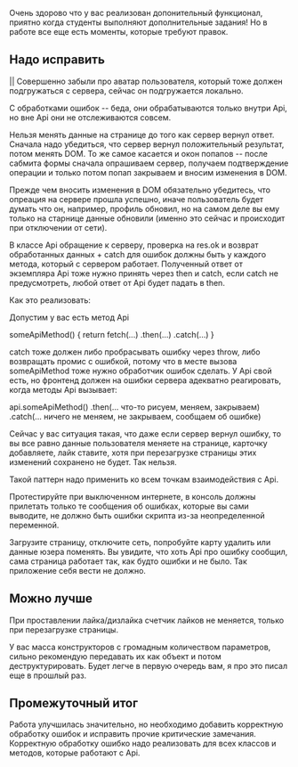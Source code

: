 Очень здорово что у вас реализован допонительный функционал, приятно когда студенты выполняют дополнительные задания!
Но в работе все еще есть моменты, которые требуют правок.

Надо исправить
--------------

|| Совершенно забыли про аватар пользователя, который тоже должен подгружаться с сервера, сейчас он подгружается локально.

С обработками ошибок -- беда, они обрабатываются только внутри Api, но вне Api они не отслеживаются совсем.

Нельзя менять данные на странице до того как сервер вернул ответ.
Сначала надо убедиться, что сервер вернул положительный результат, потом менять DOM.
То же самое касается и окон попапов -- после сабмита формы сначала опрашиваем сервер,
получаем подтверждение операции и только потом попап закрываем и вносим изменения в DOM.

Прежде чем вносить изменения в DOM обязательно убедитесь, что опреация на сервере прошла успешно,
иначе пользователь будет думать что он, например, профиль обновил, но на самом деле вы ему только
на старнице данные обновили (именно это сейчас и происходит при отключении от сети).

В классе Api обращение к серверу, проверка на res.ok и возврат обработанных данных + catch для ошибок
должны быть у каждого метода, который с сервером работает. Полученный ответ от экземпляра Api тоже нужно
принять через then и catch, если catch не предусмотреть, любой ответ от Api будет падать в then.

Как это реализовать:

Допустим у вас есть метод Api

someApiMethod() {
  return fetch(...)
          .then(...)
          .catch(...)
}

catch тоже должен либо пробрасывать ошибку через throw, либо возвращать промис с ошибкой,
потому что в месте вызова someApiMethod тоже нужно обработчик ошибок сделать. У Api свой есть,
но фронтенд должен на ошибки сервера адекватно реагировать, когда методы Api вызывает:

api.someApiMethod()
  .then(... что-то рисуем, меняем, закрываем)
  .catch(... ничего не меняем, не закрываем, сообщаем об ошибке)

Сейчас у вас ситуация такая, что даже если сервер вернул ошибку, то вы все равно данные пользователя меняете на странице,
карточку добавляете, лайк ставите, хотя при перезагрузке страницы этих изменений сохранено не будет. Так нельзя.

Такой паттерн надо применить ко всем точкам взаимодействия с Api.

Протестируйте при выключенном интернете, в консоль должны прилетать
только те сообщения об ошибках, которые вы сами выводите, не должно быть ошибки скрипта из-за неопределенной
переменной. 

Загрузите страницу, отключите сеть, попробуйте карту удалить или данные юзера поменять. Вы увидите,
что хоть Api про ошибку сообщил, сама страница работает так, как будто ошибки и не было. Так приложение себя вести не должно.


Можно лучше
-----------

При проставлении лайка/дизлайка счетчик лайков не меняется, только при перезагрузке страницы.

У вас масса конструкторов с громадным количеством параметров, сильно рекомендую передавать их как объект и потом
деструктурировать. Будет легче в первую очередь вам, я про это писал еще в прошлый раз.


Промежуточный итог
------------------

Работа улучшилась значительно, но необходимо добавить корректную обработку ошибок и исправить прочие критические замечания.
Корректную обработку ошибко надо реализовать для всех классов и методов, которые работают с Api.
